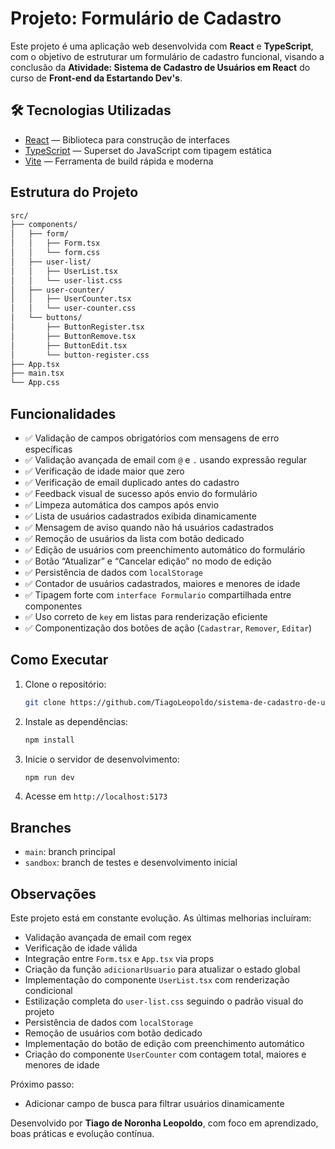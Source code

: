 # Projeto: Formulário de Cadastro

Este projeto é uma aplicação web desenvolvida com **React** e **TypeScript**, com o objetivo de estruturar um formulário de cadastro funcional, visando a conclusão da **Atividade: Sistema de Cadastro de Usuários em React** do curso de **Front-end da Estartando Dev's**.

## 🛠️ Tecnologias Utilizadas

- [React](https://react.dev/) — Biblioteca para construção de interfaces
- [TypeScript](https://www.typescriptlang.org/) — Superset do JavaScript com tipagem estática
- [Vite](https://vitejs.dev/) — Ferramenta de build rápida e moderna

## Estrutura do Projeto

```bash
src/
├── components/
│   ├── form/
│   │   ├── Form.tsx
│   │   └── form.css
│   ├── user-list/
│   │   ├── UserList.tsx
│   │   └── user-list.css
│   ├── user-counter/
│   │   ├── UserCounter.tsx
│   │   └── user-counter.css
│   └── buttons/
│       ├── ButtonRegister.tsx
│       ├── ButtonRemove.tsx
│       ├── ButtonEdit.tsx
│       └── button-register.css
├── App.tsx
├── main.tsx
└── App.css
```

## Funcionalidades

- ✅ Validação de campos obrigatórios com mensagens de erro específicas
- ✅ Validação avançada de email com `@` e `.` usando expressão regular
- ✅ Verificação de idade maior que zero
- ✅ Verificação de email duplicado antes do cadastro
- ✅ Feedback visual de sucesso após envio do formulário
- ✅ Limpeza automática dos campos após envio
- ✅ Lista de usuários cadastrados exibida dinamicamente
- ✅ Mensagem de aviso quando não há usuários cadastrados
- ✅ Remoção de usuários da lista com botão dedicado
- ✅ Edição de usuários com preenchimento automático do formulário
- ✅ Botão “Atualizar” e “Cancelar edição” no modo de edição
- ✅ Persistência de dados com `localStorage`
- ✅ Contador de usuários cadastrados, maiores e menores de idade
- ✅ Tipagem forte com `interface Formulario` compartilhada entre componentes
- ✅ Uso correto de `key` em listas para renderização eficiente
- ✅ Componentização dos botões de ação (`Cadastrar`, `Remover`, `Editar`)

## Como Executar

1. Clone o repositório:

   ```bash
   git clone https://github.com/TiagoLeopoldo/sistema-de-cadastro-de-usuarios-em-react.git
   ```

2. Instale as dependências:

   ```bash
   npm install
   ```

3. Inicie o servidor de desenvolvimento:

   ```bash
   npm run dev
   ```

4. Acesse em `http://localhost:5173`

## Branches

- `main`: branch principal
- `sandbox`: branch de testes e desenvolvimento inicial

## Observações

Este projeto está em constante evolução. As últimas melhorias incluíram:

- Validação avançada de email com regex
- Verificação de idade válida
- Integração entre `Form.tsx` e `App.tsx` via props
- Criação da função `adicionarUsuario` para atualizar o estado global
- Implementação do componente `UserList.tsx` com renderização condicional
- Estilização completa do `user-list.css` seguindo o padrão visual do projeto
- Persistência de dados com `localStorage`
- Remoção de usuários com botão dedicado
- Implementação do botão de edição com preenchimento automático
- Criação do componente `UserCounter` com contagem total, maiores e menores de idade

Próximo passo:

- Adicionar campo de busca para filtrar usuários dinamicamente

Desenvolvido por **Tiago de Noronha Leopoldo**, com foco em aprendizado, boas práticas e evolução contínua.

